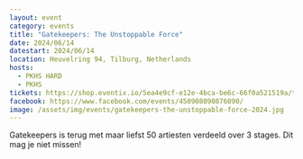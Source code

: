 ```yaml
---
layout: event
category: events
title: "Gatekeepers: The Unstoppable Force"
date: 2024/06/14
datestart: 2024/06/14
location: Heuvelring 94, Tilburg, Netherlands
hosts:
  - PKHS HARD
  - PKHS
tickets: https://shop.eventix.io/5ea4e9cf-e12e-4bca-be6c-66f0a521519a/tickets
facebook: https://www.facebook.com/events/450908090876090/
image: /assets/img/events/gatekeepers-the-unstoppable-force-2024.jpg
---
```


Gatekeepers is terug met maar liefst 50 artiesten verdeeld over 3 stages. Dit mag je niet missen!